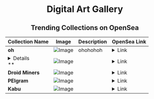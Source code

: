 <div align="center">

# Digital Art Gallery

## Trending Collections on OpenSea

| Collection Name                       | Image                                                                                     | Description                       | OpenSea Link                                                                                          |
|---------------------------------------|-------------------------------------------------------------------------------------------|-----------------------------------|--------------------------------------------------------------------------------------------------------|
| **oh** | ![Image](https://i.seadn.io/s/raw/files/28950afd0b0b7432d1cf5d1675cb69ff.jpg?w=500&auto=format?w=200&auto=format) | ohohohoh | <details><summary>Link</summary>[oh](https://opensea.io/collection/oh-56)</details> |
| **<details><summary>* 5O,OOO USD FO...</summary>* 5O,OOO USD FOR FREE</details>** | ![Image](https://i.seadn.io/s/raw/files/a6ae533e9434969d72b0d35cece100da.png?w=500&auto=format?w=200&auto=format) |  | <details><summary>Link</summary>[* 5O,OOO USD FOR FREE](https://opensea.io/collection/5o-ooo-usd-for-free-2678)</details> |
| **Droid Miners** | ![Image](https://i.seadn.io/s/raw/files/34400e737344374d347a9f5eef9184f9.jpg?w=500&auto=format?w=200&auto=format) |  | <details><summary>Link</summary>[Droid Miners](https://opensea.io/collection/droid-miners-62)</details> |
| **PElgram** | ![Image](https://i.seadn.io/s/raw/files/2f68ec31fb610bf915b0f89eac1f26fd.jpg?w=500&auto=format?w=200&auto=format) |  | <details><summary>Link</summary>[PElgram](https://opensea.io/collection/pelgram)</details> |
| **Kabu** | ![Image](https://i.seadn.io/s/raw/files/fe566f12ce06c26c02365c4f936f87e0.jpg?w=500&auto=format?w=200&auto=format) |  | <details><summary>Link</summary>[Kabu](https://opensea.io/collection/kabu-3)</details> |

</div>